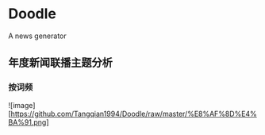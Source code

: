 # Doodle
A news generator


## 年度新闻联播主题分析
###  按词频
![image][https://github.com/Tangqian1994/Doodle/raw/master/%E8%AF%8D%E4%BA%91.png]
